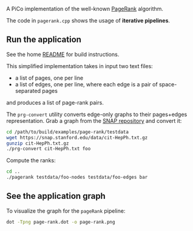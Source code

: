 A PiCo implementation of the well-known [PageRank](https://en.wikipedia.org/wiki/PageRank) algorithm.

The code in `pagerank.cpp` shows the usage of **iterative pipelines**.

## Run the application
See the home [README](../../README.md) for build instructions.

This simplified implementation takes in input two text files:

- a list of pages, one per line
- a list of edges, one per line, where each edge is a pair of space-separated pages

and produces a list of page-rank pairs.

The `prg-convert` utility converts edge-only graphs to their pages+edges representation.
Grab a graph from the [SNAP repository](https://snap.stanford.edu/data/index.html) and convert it:

```bash
cd /path/to/build/examples/page-rank/testdata
wget https://snap.stanford.edu/data/cit-HepPh.txt.gz
gunzip cit-HepPh.txt.gz
./prg-convert cit-HepPh.txt foo
```

Compute the ranks:
```bash
cd ..
./pagerank testdata/foo-nodes testdata/foo-edges bar
```

## See the application graph
To visualize the graph for the `pageRank` pipeline:

```bash
dot -Tpng page-rank.dot -o page-rank.png
```

